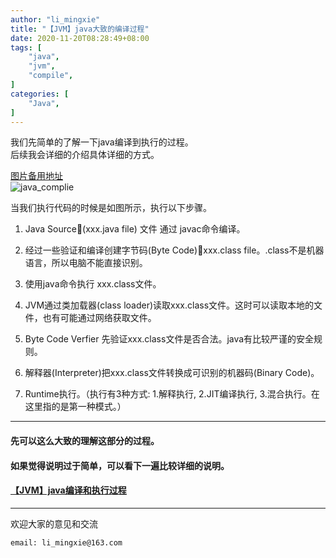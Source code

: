 ```yaml
---
author: "li_mingxie"
title: "【JVM】java大致的编译过程"
date: 2020-11-20T08:28:49+08:00
tags: [
    "java",
    "jvm",
    "compile",
]
categories: [
    "Java",
]
---
```


我们先简单的了解一下java编译到执行的过程。  
后续我会详细的介绍具体详细的方式。<!--more-->

[图片备用地址](https://limingxie.github.io/images/java/compile/java_simple_complie.png)  
![java_complie](https://mingxie-blog.oss-cn-beijing.aliyuncs.com/image/java/compile/java_simple_complie.png)

当我们执行代码的时候是如图所示，执行以下步骤。  

1. Java Source(xxx.java file) 文件 通过 javac命令编译。  

2. 经过一些验证和编译创建字节码(Byte Code)xxx.class file。.class不是机器语言，所以电脑不能直接识别。  

3. 使用java命令执行 xxx.class文件。  

4. JVM通过类加载器(class loader)读取xxx.class文件。这时可以读取本地的文件，也有可能通过网络获取文件。  

5. Byte Code Verfier 先验证xxx.class文件是否合法。java有比较严谨的安全规则。

6. 解释器(Interpreter)把xxx.class文件转换成可识别的机器码(Binary Code)。  

7. Runtime执行。（执行有3种方式: 1.解释执行, 2.JIT编译执行, 3.混合执行。在这里指的是第一种模式。）  

----------------------------------------------

#### **先可以这么大致的理解这部分的过程。**
#### **如果觉得说明过于简单，可以看下一遍比较详细的说明。**
#### **[【JVM】java编译和执行过程](https://limingxie.github.io/java/java_compile_runtime/)**

----------------------------------------------
欢迎大家的意见和交流

`email: li_mingxie@163.com`